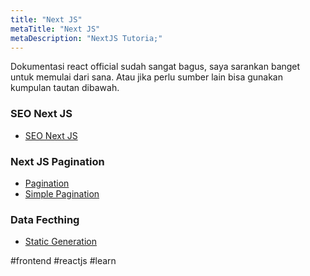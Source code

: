 ```yaml
---
title: "Next JS"
metaTitle: "Next JS"
metaDescription: "NextJS Tutoria;"
---
```


Dokumentasi react official sudah sangat bagus, saya sarankan banget untuk memulai dari sana. Atau jika perlu sumber lain bisa gunakan kumpulan tautan dibawah.

### SEO Next JS
- [SEO Next JS](https://snipcart.com/blog/react-seo-nextjs-tutorial)

### Next JS Pagination
- [Pagination](https://ellismin.com/2020/05/next-pagination/)
- [Simple Pagination](https://medium.com/javascript-in-plain-english/simple-pagination-in-next-js-using-react-paginate-562830c00279)

### Data Fecthing
- [Static Generation](https://nextjs.org/docs/basic-features/data-fetching#getstaticprops-static-generation)

#frontend #reactjs #learn

